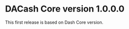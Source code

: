 DACash Core version 1.0.0.0
============================

This first release is based on Dash Core version.

